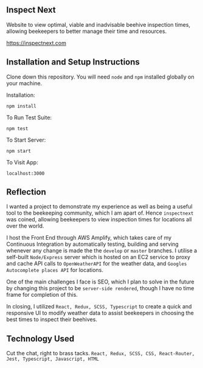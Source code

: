 ## Inspect Next

Website to view optimal, viable and inadvisable beehive inspection times, allowing beekeepers to better manage their time and resources.

https://inspectnext.com

## Installation and Setup Instructions

Clone down this repository. You will need `node` and `npm` installed globally on your machine.

Installation:

`npm install`

To Run Test Suite:

`npm test`

To Start Server:

`npm start`

To Visit App:

`localhost:3000`

## Reflection

I wanted a project to demonstrate my experience as well as being a useful tool to the beekeeping community, which I am apart of. Hence `inspectnext` was coined, allowing beekeepers to view inspection times for locations all over the world.

I host the Front End through AWS Amplify, which takes care of my Continuous Integration by automatically testing, building and serving whenever any change is made the the `develop` or `master` branches. I utilise a self-built `Node/Express` server which is hosted on an EC2 service to proxy and cache API calls to `OpenWeatherAPI` for the weather data, and `Googles Autocomplete places API` for locations.

One of the main challenges I face is SEO, which I plan to solve in the future by changing this project to be `server-side rendered`, though I have no time frame for completion of this.

In closing, I utilized `React, Redux, SCSS, Typescript` to create a quick and responsive UI to modify weather data to assist beekeepers in choosing the best times to inspect their beehives.

## Technology Used

Cut the chat, right to brass tacks.
`React, Redux, SCSS, CSS, React-Router, Jest, Typescript, Javascript, HTML`
